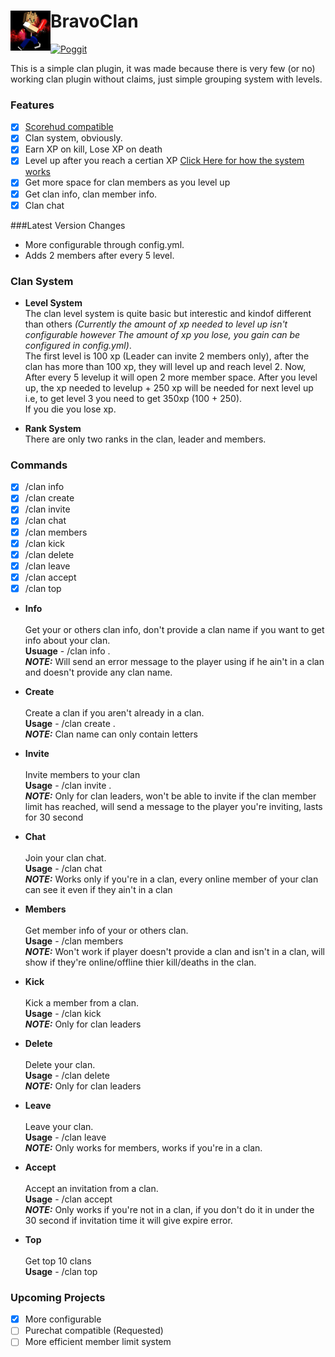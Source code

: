 # BravoClan<img src="https://raw.githubusercontent.com/Itzdvbravo/BravoClan/05b09668a38155ad2eeeb9633c35625459dfc241/1588520980287.jpg" height="64" width="64" align="left"></img>

[![Poggit](https://poggit.pmmp.io/shield.state/BravoClan)](https://poggit.pmmp.io/p/BravoClan)

This is a simple clan plugin, it was made because there is very few (or no) working clan plugin without claims, just simple grouping system with levels.

### Features
- [x] [Scorehud compatible](https://github.com/JackMD/ScoreHud-Addons)
- [x] Clan system, obviously.
- [x] Earn XP on kill, Lose XP on death
- [x] Level up after you reach a certian XP [Click Here for how the system works](https://github.com/Itzdvbravo/BravoClan/blob/master/README.md#clan-system)
- [x] Get more space for clan members as you level up
- [x] Get clan info, clan member info.
- [x] Clan chat

###Latest Version Changes  
- More configurable through config.yml.  
- Adds 2 members after every 5 level.  

### Clan System

- **Level System**  
The clan level system is quite basic but interestic and kindof different than others _(Currently the amount of xp needed to level up isn't configurable however The amount of xp you lose, you gain can be configured in config.yml)_.  
The first level is 100 xp (Leader can invite 2 members only), after the clan has more than 100 xp, they will level up and reach level 2.
Now, After every 5 levelup it will open 2 more member space. After you level up, the xp needed to levelup + 250 xp will be needed for next level up i.e, to get level 3 you need to get 350xp (100 + 250).  
If you die you lose xp.

- **Rank System**  
There are only two ranks in the clan, leader and members.  

### Commands
- [x] /clan info
- [x] /clan create
- [x] /clan invite
- [x] /clan chat
- [x] /clan members
- [x] /clan kick
- [x] /clan delete
- [x] /clan leave
- [x] /clan accept
- [x] /clan top

- **Info**<br>  
Get your or others clan info, don't provide a clan name if you want to get info about your clan.  
**Usuage** - /clan info <clan>.  
***NOTE:*** Will send an error message to the player using if he ain't in a clan and doesn't provide any clan name.  

- **Create**<br>  
Create a clan if you aren't already in a clan.  
**Usage** - /clan create <clan name>.  
***NOTE:*** Clan name can only contain letters  

- **Invite**<br>  
Invite members to your clan  
**Usage** - /clan invite <member>.  
***NOTE:*** Only for clan leaders, won't be able to invite if the clan member limit has reached, will send a message to the player you're inviting, lasts for 30 second  

- **Chat**<br>  
Join your clan chat.  
**Usage** - /clan chat  
***NOTE:*** Works only if you're in a clan, every online member of your clan can see it even if they ain't in a clan  

- **Members**<br>  
Get member info of your or others clan.  
**Usage** - /clan members <clan>  
***NOTE:*** Won't work if player doesn't provide a clan and isn't in a clan, will show if they're online/offline thier kill/deaths in the clan.  

- **Kick**<br>  
Kick a member from a clan.  
**Usage** - /clan kick  
***NOTE:*** Only for clan leaders  

- **Delete**<br>  
Delete your clan.  
**Usage** - /clan delete  
***NOTE:*** Only for clan leaders  

- **Leave**<br>  
Leave your clan.  
**Usage** - /clan leave  
***NOTE:*** Only works for members, works if you're in a clan.  

- **Accept**<br>  
Accept an invitation from a clan.  
**Usage** - /clan accept  
***NOTE:*** Only works if you're not in a clan, if you don't do it in under the 30 second if invitation time it will give expire error.  

- **Top**<br>   
Get top 10 clans  
**Usage** - /clan top  

### Upcoming Projects
- [x] More configurable
- [ ] Purechat compatible (Requested)
- [ ] More efficient member limit system 
